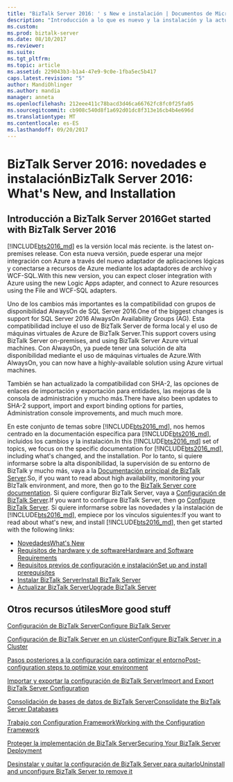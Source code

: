 ```yaml
---
title: "BizTalk Server 2016: ' s New e instalación | Documentos de Microsoft"
description: "Introducción a lo que es nuevo y la instalación y la actualización a BizTalk Server 2016"
ms.custom: 
ms.prod: biztalk-server
ms.date: 08/10/2017
ms.reviewer: 
ms.suite: 
ms.tgt_pltfrm: 
ms.topic: article
ms.assetid: 229043b3-b1a4-47e9-9c0e-1fba5ec5b417
caps.latest.revision: "5"
author: MandiOhlinger
ms.author: mandia
manager: anneta
ms.openlocfilehash: 212eee411c78bacd3d46ca66762fc8fc0f25fa05
ms.sourcegitcommit: cb908c540d8f1a692d01dc8f313e16cb4b4e696d
ms.translationtype: MT
ms.contentlocale: es-ES
ms.lasthandoff: 09/20/2017
---
```

# <a name="biztalk-server-2016-whats-new-and-installation"></a><span data-ttu-id="27e32-103">BizTalk Server 2016: novedades e instalación</span><span class="sxs-lookup"><span data-stu-id="27e32-103">BizTalk Server 2016: What's New, and Installation</span></span>

## <a name="get-started-with-biztalk-server-2016"></a><span data-ttu-id="27e32-104">Introducción a BizTalk Server 2016</span><span class="sxs-lookup"><span data-stu-id="27e32-104">Get started with BizTalk Server 2016</span></span>

[!INCLUDE[bts2016_md](../includes/bts2016-md.md)]<span data-ttu-id="27e32-105"> es la versión local más reciente.</span><span class="sxs-lookup"><span data-stu-id="27e32-105"> is the latest on-premises release.</span></span> <span data-ttu-id="27e32-106">Con esta nueva versión, puede esperar una mejor integración con Azure a través del nuevo adaptador de aplicaciones lógicas y conectarse a recursos de Azure mediante los adaptadores de archivo y WCF-SQL.</span><span class="sxs-lookup"><span data-stu-id="27e32-106">With this new version, you can expect closer integration with Azure using the new Logic Apps adapter, and connect to Azure resources using the File and WCF-SQL adapters.</span></span> 

<span data-ttu-id="27e32-107">Uno de los cambios más importantes es la compatibilidad con grupos de disponibilidad AlwaysOn de SQL Server 2016.</span><span class="sxs-lookup"><span data-stu-id="27e32-107">One of the biggest changes is support for SQL Server 2016 AlwaysOn Availability Groups (AG).</span></span> <span data-ttu-id="27e32-108">Esta compatibilidad incluye el uso de BizTalk Server de forma local y el uso de máquinas virtuales de Azure de BizTalk Server.</span><span class="sxs-lookup"><span data-stu-id="27e32-108">This support covers using BizTalk Server on-premises, and using BizTalk Server Azure virtual machines.</span></span> <span data-ttu-id="27e32-109">Con AlwaysOn, ya puede tener una solución de alta disponibilidad mediante el uso de máquinas virtuales de Azure.</span><span class="sxs-lookup"><span data-stu-id="27e32-109">With AlwaysOn, you can now have a highly-available solution using Azure virtual machines.</span></span>

<span data-ttu-id="27e32-110">También se han actualizado la compatibilidad con SHA-2, las opciones de enlaces de importación y exportación para entidades, las mejoras de la consola de administración y mucho más.</span><span class="sxs-lookup"><span data-stu-id="27e32-110">There have also been updates to SHA-2 support, import and export binding options for parties, Administration console improvements, and much much more.</span></span> 

<span data-ttu-id="27e32-111">En este conjunto de temas sobre [!INCLUDE[bts2016_md](../includes/bts2016-md.md)], nos hemos centrado en la documentación específica para [!INCLUDE[bts2016_md](../includes/bts2016-md.md)], incluidos los cambios y la instalación.</span><span class="sxs-lookup"><span data-stu-id="27e32-111">In this [!INCLUDE[bts2016_md](../includes/bts2016-md.md)] set of topics, we focus on the specific documentation for [!INCLUDE[bts2016_md](../includes/bts2016-md.md)], including what's changed, and the installation.</span></span> <span data-ttu-id="27e32-112">Por lo tanto, si quiere informarse sobre la alta disponibilidad, la supervisión de su entorno de BizTalk y mucho más, vaya a la [Documentación principal de BizTalk Server](../core/biztalk-server-core-documentation.md).</span><span class="sxs-lookup"><span data-stu-id="27e32-112">So, if you want to read about high availability, monitoring your BIzTalk environment, and more, then go to the [BizTalk Server core documentation](../core/biztalk-server-core-documentation.md).</span></span> <span data-ttu-id="27e32-113">Si quiere configurar BizTalk Server, vaya a [Configuración de BizTalk Server](../install-and-config-guides/configure-biztalk-server.md).</span><span class="sxs-lookup"><span data-stu-id="27e32-113">If you want to configure BizTalk Server, then go [Configure BizTalk Server](../install-and-config-guides/configure-biztalk-server.md).</span></span> <span data-ttu-id="27e32-114">Si quiere informarse sobre las novedades y la instalación de [!INCLUDE[bts2016_md](../includes/bts2016-md.md)], empiece por los vínculos siguientes:</span><span class="sxs-lookup"><span data-stu-id="27e32-114">If you want to read about what's new, and install [!INCLUDE[bts2016_md](../includes/bts2016-md.md)], then get started with the following links:</span></span>  

* [<span data-ttu-id="27e32-115">Novedades</span><span class="sxs-lookup"><span data-stu-id="27e32-115">What's New</span></span>](../install-and-config-guides/what-s-new-in-biztalk-server-2016.md)  
* [<span data-ttu-id="27e32-116">Requisitos de hardware y de software</span><span class="sxs-lookup"><span data-stu-id="27e32-116">Hardware and Software Requirements</span></span>](../install-and-config-guides/hardware-and-software-requirements-for-biztalk-server-2016.md)  
* [<span data-ttu-id="27e32-117">Requisitos previos de configuración e instalación</span><span class="sxs-lookup"><span data-stu-id="27e32-117">Set up and install prerequisites</span></span>](../install-and-config-guides/set-up-and-install-prerequisites-for-biztalk-server-2016.md)  
* [<span data-ttu-id="27e32-118">Instalar BizTalk Server</span><span class="sxs-lookup"><span data-stu-id="27e32-118">Install BizTalk Server</span></span>](../install-and-config-guides/install-biztalk-server-2016.md)
* [<span data-ttu-id="27e32-119">Actualizar BizTalk Server</span><span class="sxs-lookup"><span data-stu-id="27e32-119">Upgrade BizTalk Server</span></span>](../install-and-config-guides/upgrade-to-biztalk-server-2016.md)
  
## <a name="more-good-stuff"></a><span data-ttu-id="27e32-120">Otros recursos útiles</span><span class="sxs-lookup"><span data-stu-id="27e32-120">More good stuff</span></span>
[<span data-ttu-id="27e32-121">Configuración de BizTalk Server</span><span class="sxs-lookup"><span data-stu-id="27e32-121">Configure BizTalk Server</span></span>](../install-and-config-guides/configure-biztalk-server.md)

[<span data-ttu-id="27e32-122">Configuración de BizTalk Server en un clúster</span><span class="sxs-lookup"><span data-stu-id="27e32-122">Configure BizTalk Server in a Cluster</span></span>](../install-and-config-guides/configure-biztalk-server-in-a-cluster.md)

[<span data-ttu-id="27e32-123">Pasos posteriores a la configuración para optimizar el entorno</span><span class="sxs-lookup"><span data-stu-id="27e32-123">Post-configuration steps to optimize your environment</span></span>](../install-and-config-guides/post-configuration-steps-to-optimize-your-environment.md)

[<span data-ttu-id="27e32-124">Importar y exportar la configuración de BizTalk Server</span><span class="sxs-lookup"><span data-stu-id="27e32-124">Import and Export BizTalk Server Configuration</span></span>](../install-and-config-guides/import-and-export-biztalk-server-configuration.md)

[<span data-ttu-id="27e32-125">Consolidación de bases de datos de BizTalk Server</span><span class="sxs-lookup"><span data-stu-id="27e32-125">Consolidate the BizTalk Server Databases</span></span>](../install-and-config-guides/consolidate-the-biztalk-server-databases2.md)

[<span data-ttu-id="27e32-126">Trabajo con Configuration Framework</span><span class="sxs-lookup"><span data-stu-id="27e32-126">Working with the Configuration Framework</span></span>](../install-and-config-guides/working-with-the-configuration-framework.md)

[<span data-ttu-id="27e32-127">Proteger la implementación de BizTalk Server</span><span class="sxs-lookup"><span data-stu-id="27e32-127">Securing Your BizTalk Server Deployment</span></span>](../install-and-config-guides/securing-your-biztalk-server-deployment.md)

[<span data-ttu-id="27e32-128">Desinstalar y quitar la configuración de BizTalk Server para quitarlo</span><span class="sxs-lookup"><span data-stu-id="27e32-128">Uninstall and unconfigure BizTalk Server to remove it</span></span>](../install-and-config-guides/uninstall-and-unconfigure-biztalk-server-to-remove-it.md)